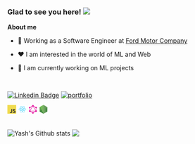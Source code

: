 ### Glad to see you here! <img src="https://media.giphy.com/media/hvRJCLFzcasrR4ia7z/giphy.gif" width="25px">


**About me**

- 💼 Working as a Software Engineer at [Ford Motor Company](http://ford.com/) 

- ❤️ I am interested in the world of ML and Web

- 💬 I am currently working on ML projects

<br>

[![Linkedin Badge](https://img.shields.io/badge/linkedin-%231DA1F2.svg?&style=for-the-badge&logo=linkedin&logoColor=white)](https://www.linkedin.com/in/yash-verma7/)
[![portfolio](https://img.shields.io/badge/Portfolio-007AFF?style=for-the-badge&logo=Google-chrome&logoColor=white)](https://vsazzy.github.io/myportfolio/)


<code><img height="20" alt="javascript" src="https://raw.githubusercontent.com/github/explore/80688e429a7d4ef2fca1e82350fe8e3517d3494d/topics/javascript/javascript.png"></code>
<code><img height="20" alt="react" src="https://raw.githubusercontent.com/github/explore/80688e429a7d4ef2fca1e82350fe8e3517d3494d/topics/react/react.png"></code>
<code><img height="20" alt="graphql" src="https://raw.githubusercontent.com/github/explore/5c058a388828bb5fde0bcafd4bc867b5bb3f26f3/topics/graphql/graphql.png"></code>
<code><img height="20" alt="nodejs" src="https://raw.githubusercontent.com/github/explore/80688e429a7d4ef2fca1e82350fe8e3517d3494d/topics/nodejs/nodejs.png"></code>    

<br>
<img align="center" src="https://github-readme-stats.vercel.app/api?username=vsazzy&show_icons=true&include_all_commits=true&theme=buefy&hide_border=true" alt="Yash's Github stats" />  <img align="center" src="https://github-readme-stats.vercel.app/api/top-langs/?username=vsazzy&layout=compact&theme=buefy&hide_border=true" /></a> 
